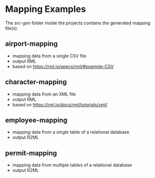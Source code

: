 # Mapping Examples

The *src-gen* folder inside the projects contains the generated mapping file(s).

## airport-mapping

* mapping data from a single CSV file
* output RML
* based on https://rml.io/specs/rml/#example-CSV

## character-mapping

* mapping data from an XML file
* output RML
* based on https://rml.io/docs/rml/tutorials/xml/

## employee-mapping

* mapping data from a single table of a relational database
* output R2ML

## permit-mapping

* mapping data from multiple tables of a relational database
* output R2ML
